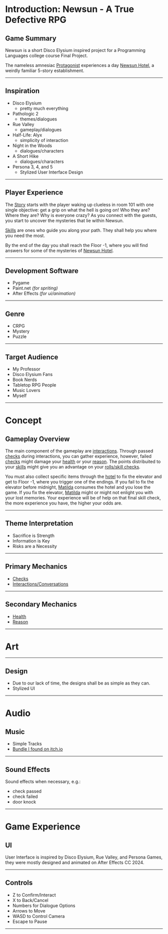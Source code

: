# Introduction: Newsun - A True Defective RPG

## Game Summary

Newsun is a short Disco Elysium inspired project for a Programming Languages college course Final Project.

The nameless amnesiac [Protagonist](ref/Protagonist.md) experiences a day [Newsun Hotel](ref/Newsun_Hotel.md), a weirdly familiar 5-story establishment.

---
## Inspiration

- Disco Elysium
    - pretty much everything
- Pathologic 2
    - themes/dialogues
- Rue Valley
    - gameplay/dialogues
- Half-Life: Alyx
    - simplicity of interaction
- Night in the Woods
    - dialogues/characters
- A Short Hike
    - dialogues/characters
- Persona 3, 4, and 5
    - Stylized User Interface Design

---
## Player Experience

The [Story](ref/Story.md) starts with the player waking up clueless in room 101 with one single objective: get a grip on what the hell is going on! Who they are? Where they are? Why is everyone crazy? As you connect with the guests, you start to uncover the mysteries that lie within Newsun.

[Skills](ref/Skills.md) are ones who guide you along your path. They shall help you where you need the most.

By the end of the day you shall reach the Floor -1, where you will find answers for some of the mysteries of [Newsun Hotel](ref/Newsun_Hotel.md).

---
## Development Software

- Pygame
- Paint.net *(for spriting)*
- After Effects *(for ui/animation)*

---
## Genre

- CRPG
- Mystery
- Puzzle

---
## Target Audience

- My Professor
- Disco Elysium Fans
- Book Nerds
- Tabletop RPG People
- Music Lovers
- Myself

---
# Concept
## Gameplay Overview

The main component of the gameplay are [interactions](ref/Interaction.md). Through passed [checks](ref/Checks.md) during interactions, you can gather experience, however, failed [checks](ref/Checks.md) might damage your [health](ref/Health.md) or your [reason](ref/Reason.md). The points distribuited to your [skills](ref/Skills.md) might give you an advantage on your [rolls/skill checks](ref/Checks.md).

You must also collect specific items through the [hotel](ref/Newsun_Hotel.md) to fix the elevator and get to Floor -1, where you trigger one of the endings. If you fail to fix the elevator before midnight, [Matilda](ref/Matilda.md) consumes the hotel and you lose the game. If you fix the elevator, [Matilda](ref/Matilda.md) might or might not enlight you with your lost memories. Your experience will be of help on that final skill check, the more experience you have, the higher your odds are.

---
## Theme Interpretation

- Sacrifice is Strength
- Information is Key
- Risks are a Necessity

---
## Primary Mechanics

- [Checks](ref/Checks.md)
- [Interactions/Conversations](ref/Interaction.md)

---
## Secondary Mechanics

- [Health](ref/Health.md)
- [Reason](ref/Reason.md)

---
# Art
---
## Design

- Due to our lack of time, the designs shall be as simple as they can. 
- Stylized UI

---
# Audio
## Music

- Simple Tracks
- [Bundle I found on itch.io](https://tallbeard.itch.io/music-loop-bundle)

---
## Sound Effects

Sound effects when necessary, e.g.:
- check passed
- check failed
- door knock

---

# Game Experience
## UI

User Interface is inspired by Disco Elysium, Rue Valley, and Persona Games, they were mostly designed and animated on After Effects CC 2024.

---
## Controls

- Z to Confirm/Interact
- X to Back/Cancel
- Numbers for Dialogue Options
- Arrows to Move
- WASD to Control Camera
- Escape to Pause

---
